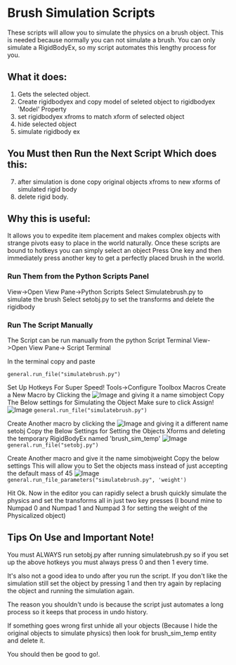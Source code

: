 # Brush Simulation Scripts

These scripts will allow you to simulate the physics on a brush object. This is needed because normally you can not simulate a brush. You can only simulate a RigidBodyEx, so my script automates this lengthy process for you.

## What it does:
1. Gets the selected object.
2. Create rigidbodyex and copy model of seleted object to rigidbodyex 'Model' Property
3. set rigidbodyex xfroms to match xform of selected object
5. hide selected object
6. simulate rigidbody ex

## You Must then Run the Next Script Which does this:

7. after simulation is done copy original objects xfroms to new xforms of simulated rigid body
8. delete rigid body.

## Why this is useful:
It allows you to expedite item placement and makes complex objects with strange pivots easy to place in the world naturally. Once these scripts are bound to hotkeys you can simply select an object Press One key and then immediately press another key to get a perfectly placed brush in the world.

### Run Them from the Python Scripts Panel
View->Open View Pane->Python Scripts
Select Simulatebrush.py to simulate the brush
Select setobj.py to set the transforms and delete the rigidbody

### Run The Script Manually
The Script can be run manually from the python Script Terminal 
View->Open View Pane-> Script Terminal

In the terminal copy and paste

`general.run_file("simulatebrush.py")`

Set Up Hotkeys For Super Speed!
Tools->Configure Toolbox Macros
Create a New Macro by Clicking the ![Image](http://www.csprance.com/images/2015-02-06_04-11-39.png) and giving it a name simobject
Copy The Below settings for Simulating the Object Make sure to click Assign!
![Image](http://www.csprance.com/images/2015-02-06_04-09-14.png)
`general.run_file("simulatebrush.py")`

Create Another macro by clicking the  ![Image](http://www.csprance.com/images/2015-02-06_04-11-39.png) and giving it a different name setobj
Copy the Below Settings for Setting the Objects Xforms and deleting the temporary RigidBodyEx named 'brush_sim_temp'
![Image](http://www.csprance.com/images/2015-02-06_04-11-04.png)
`general.run_file("setobj.py")`

Create Another macro and give it the name simobjweight
Copy the below settings This will allow you to Set the objects mass instead of just accepting the default mass of 45
![Image](http://www.csprance.com/images/2015-02-06_05-00-31.png)
`general.run_file_parameters("simulatebrush.py", 'weight')`

Hit Ok.
Now in the editor you can rapidly select a brush quickly simulate the physics and set the transforms all in just two key presses (I bound mine to Numpad 0 and Numpad 1 and Numpad 3 for setting the weight of the Physicalized object)

## Tips On Use and Important Note!
You must ALWAYS run setobj.py after running simulatebrush.py so if you set up the above hotkeys you must always press 0 and then 1 every time.

It's also not a good idea to undo after you run the script. If you don't like the simulation still set the object by pressing 1 and then try again by replacing the object and running the simulation again.

The reason you shouldn't undo is because the script just automates a long process so it keeps that process in undo history.

If something goes wrong first unhide all your objects (Because I hide the original objects to simulate physics)
then look for brush_sim_temp entity and delete it.

You should then be good to go!.



